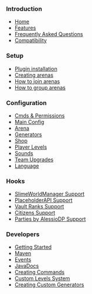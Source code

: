 <h3>Introduction</h3>

* [Home](home)
* [Features](features)
* [Frequently Asked Questions](faq)
* [Compatibility](compatibility)

<h3>Setup</h3>

* [Plugin installation](plugin-installation)
* [Creating arenas](creating-arenas)
* [How to join arenas](how-to-join-arenas)
* [How to group arenas](arena-groups)

<h3>Configuration</h3>

* [Cmds & Permissions](permissions)
* [Main Config](main-configuration)
* [Arena](arena-configuration)
* [Generators](generators-configuration)
* [Shop](shop)
* [Player Levels](levels)
* [Sounds](sounds-configuration)
* [Team Upgrades](upgrades)
* [Language](language-configuration)

<h3>Hooks</h3>

* [SlimeWorldManager Support](https://github.com/Grinderwolf/Slime-World-Manager/blob/master/.docs/usage/install.md)
* [PlaceholderAPI Support](papi-hook)
* [Vault Ranks Support](vault-hook)
* [Citizens Support](citizens-hook)
* [Parties by AlessioDP Support](parties-hook)

<h3>Developers</h3>

 * [Getting Started](developers/getting-started)
 * [Maven](developers/maven)
 * [Events](developers/events)
 * [JavaDocs](http://javadocs.andrei1058.com/BedWars1058/)
 * [Creating Commands](developers/commands)
 * [Custom Levels System](developers/custom-levels)
 * [Creating Custom Generators](developers/Creating-Ore-Generators)